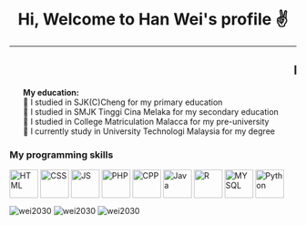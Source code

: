 <h1 align="center">Hi, Welcome to Han Wei's profile &#9996</h1>
<hr text-size="2px">
<h2><marquee behaviour="alternate">I'm student from UNIVERSITY TECHNOLOGI MALAYSIA(UTM)</marquee></h2>

<p>
  <ul type="none">
    <b>My education:</b>
    <li>&#127979 I studied in SJK(C)Cheng for my primary education</li>
    <li>&#127971 I studied in SMJK Tinggi Cina Melaka for my secondary education</li>
    <li>&#127970 I studied in College Matriculation Malacca for my pre-university</li>
    <li>&#127980 I currently study in University Technologi Malaysia for my degree</li>
  </ul>
</p>

<h3>My programming skills</h3>
<p align="left">
  <img src="https://encrypted-tbn0.gstatic.com/images?q=tbn:ANd9GcQpngGRjYX1ca7qAADU3K6eGLj7ShQE3L2otdzfryl_Y9Ht2QRoQKYQbsXd36XIxMbYOw0&usqp=CAU" height="50px" width="50px" align="center" alt="HTML">
  <img src="https://cdn4.iconfinder.com/data/icons/flat-brand-logo-2/512/css3-512.png" height="50px" width="50px" align="center" alt="CSS">
  <img src="https://cdn.iconscout.com/icon/free/png-256/free-javascript-logo-icon-download-in-svg-png-gif-file-formats--html-programming-language-coding-logos-icons-1720087.png" height="50px" width="50px" align="center" alt="JS">
  <img src="https://encrypted-tbn0.gstatic.com/images?q=tbn:ANd9GcSpEy7NDZaJgOuppMzPYrA32_z6IHI777Tn9g&s" height="50px" width="50px" align="center" alt="PHP">
  <img src="https://upload.wikimedia.org/wikipedia/commons/thumb/1/18/ISO_C%2B%2B_Logo.svg/800px-ISO_C%2B%2B_Logo.svg.png" height="50px" width="50px" align="center" alt="CPP">
  <img src="https://upload.wikimedia.org/wikipedia/en/thumb/3/30/Java_programming_language_logo.svg/1200px-Java_programming_language_logo.svg.png" height="50px" width="50px" align="center" alt="Java">
  <img src="https://upload.wikimedia.org/wikipedia/commons/thumb/1/1b/R_logo.svg/1200px-R_logo.svg.png" height="50px" width="50px" align="center" alt="R">
  <img src="https://www.svgrepo.com/show/303251/mysql-logo.svg" height="50px" width="50px" align="center" alt="MYSQL">
  <img src="https://encrypted-tbn0.gstatic.com/images?q=tbn:ANd9GcSwTsKBgt67g7V83MUa-6I2Ex33DrnrxBDwMw&s" height="50px" width="50px" align="center" alt="Python">
</p>

<p>
  <img src="https://github-readme-stats.vercel.app/api?username=wei2030&show_icons=true&locale=en" alt="wei2030">
  <img src="https://github-readme-streak-stats.herokuapp.com/?user=wei2030&" alt="wei2030">
  <img src="https://github-readme-stats.vercel.app/api/top-langs?username=wei2030&show_icons=true&locale=en&layout=compact" alt="wei2030" />
</p>

